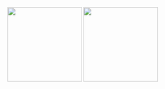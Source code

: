 <div>
<a href="https://github.com/CodeRookie262">
  <img align="left" height="170px" src="https://github-readme-stats.vercel.app/api?username=Coderookie262&bg_color=30,e96443,904e95&title_color=fff&text_color=fff" />
</a>
<a href="https://github.com/CodeRookie262">
  <img align="left" height="170px" src="https://github-readme-stats.vercel.app/api/top-langs/?username=CodeRookie262&layout=compact" />
</a>
</div>

